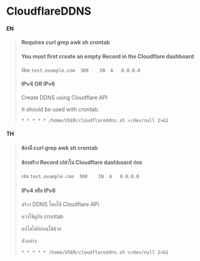 # CloudflareDDNS
#### EN
>#### Requires curl grep awk sh crontab
>#### You must first create an empty Record in the Cloudflare dashboard
>like `test.example.com  300	IN	A	0.0.0.0`
>#### IPv4 OR IPv6
>
>Create DDNS using Cloudflare API
>
>It should be used with crontab.
>
> `* * * * * /home/USER/cloudflareddns.sh >/dev/null 2>&1`

#### TH
>#### ต้องมี curl grep awk sh crontab
>#### ต้องสร้าง Record เปล่าใน Cloudflare dashboard ก่อน
>เช่น `test.example.com  300	IN	A	0.0.0.0`
>#### IPv4 หรือ IPv6
> สร้าง DDNS โดยใช้ Cloudflare API
> 
> ควรใช้คู่กับ crontab
>
> แก้ไขไฟล์ก่อนใช้ด้วย
>
> ตัวอย่าง
>
> `* * * * * /home/USER/cloudflareddns.sh >/dev/null 2>&1`

